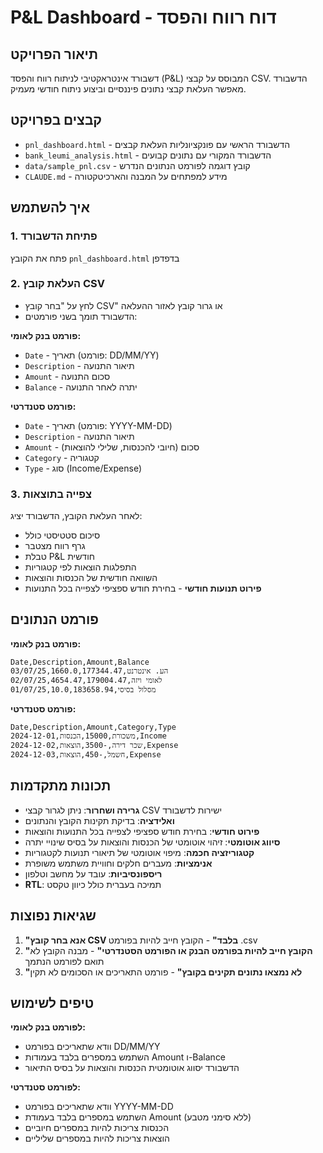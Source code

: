 # P&L Dashboard - דוח רווח והפסד

## תיאור הפרויקט

דשבורד אינטראקטיבי לניתוח רווח והפסד (P&L) המבוסס על קבצי CSV. הדשבורד מאפשר העלאת קבצי נתונים פיננסיים וביצוע ניתוח חודשי מעמיק.

## קבצים בפרויקט

- `pnl_dashboard.html` - הדשבורד הראשי עם פונקציונליות העלאת קבצים
- `bank_leumi_analysis.html` - הדשבורד המקורי עם נתונים קבועים
- `data/sample_pnl.csv` - קובץ דוגמה לפורמט הנתונים הנדרש
- `CLAUDE.md` - מידע למפתחים על המבנה והארכיטקטורה

## איך להשתמש

### 1. פתיחת הדשבורד
פתח את הקובץ `pnl_dashboard.html` בדפדפן

### 2. העלאת קובץ CSV
- לחץ על "בחר קובץ CSV" או גרור קובץ לאזור ההעלאה
- הדשבורד תומך בשני פורמטים:

**פורמט בנק לאומי:**
- `Date` - תאריך (פורמט: DD/MM/YY)
- `Description` - תיאור התנועה
- `Amount` - סכום התנועה
- `Balance` - יתרה לאחר התנועה

**פורמט סטנדרטי:**
- `Date` - תאריך (פורמט: YYYY-MM-DD)
- `Description` - תיאור התנועה
- `Amount` - סכום (חיובי להכנסות, שלילי להוצאות)
- `Category` - קטגוריה
- `Type` - סוג (Income/Expense)

### 3. צפייה בתוצאות
לאחר העלאת הקובץ, הדשבורד יציג:
- סיכום סטטיסטי כולל
- גרף רווח מצטבר
- טבלת P&L חודשית
- התפלגות הוצאות לפי קטגוריות
- השוואה חודשית של הכנסות והוצאות
- **פירוט תנועות חודשי** - בחירת חודש ספציפי לצפייה בכל התנועות

## פורמט הנתונים

**פורמט בנק לאומי:**
```csv
Date,Description,Amount,Balance
03/07/25,הע. אינטרנט,1660.0,177344.47
02/07/25,לאומי ויזה,4654.47,179004.47
01/07/25,מסלול בסיסי,10.0,183658.94
```

**פורמט סטנדרטי:**
```csv
Date,Description,Amount,Category,Type
2024-12-01,משכורת,15000,הכנסות,Income
2024-12-02,שכר דירה,-3500,הוצאות,Expense
2024-12-03,חשמל,-450,הוצאות,Expense
```

## תכונות מתקדמות

- **גרירה ושחרור**: ניתן לגרור קבצי CSV ישירות לדשבורד
- **ואלידציה**: בדיקת תקינות הקובץ והנתונים
- **פירוט חודשי**: בחירת חודש ספציפי לצפייה בכל התנועות והוצאות
- **סיווג אוטומטי**: זיהוי אוטומטי של הכנסות והוצאות על בסיס שינויי יתרה
- **קטגוריזציה חכמה**: מיפוי אוטומטי של תיאורי תנועות לקטגוריות
- **אנימציות**: מעברים חלקים וחוויית משתמש משופרת
- **ריספונסיביות**: עובד על מחשב וטלפון
- **RTL**: תמיכה בעברית כולל כיוון טקסט

## שגיאות נפוצות

1. **"אנא בחר קובץ CSV בלבד"** - הקובץ חייב להיות בפורמט .csv
2. **"הקובץ חייב להיות בפורמט הבנק או הפורמט הסטנדרטי"** - מבנה הקובץ לא תואם לפורמט הנתמך
3. **"לא נמצאו נתונים תקינים בקובץ"** - פורמט התאריכים או הסכומים לא תקין

## טיפים לשימוש

**לפורמט בנק לאומי:**
- וודא שתאריכים בפורמט DD/MM/YY
- השתמש במספרים בלבד בעמודות Amount ו-Balance
- הדשבורד יסווג אוטומטית הכנסות והוצאות על בסיס התיאור

**לפורמט סטנדרטי:**
- וודא שתאריכים בפורמט YYYY-MM-DD
- השתמש במספרים בלבד בעמודת Amount (ללא סימני מטבע)
- הכנסות צריכות להיות במספרים חיוביים
- הוצאות צריכות להיות במספרים שליליים